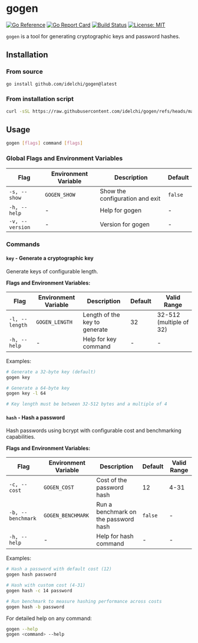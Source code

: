 # gogen

[![Go Reference](https://pkg.go.dev/badge/github.com/idelchi/gogen.svg)](https://pkg.go.dev/github.com/idelchi/gogen)
[![Go Report Card](https://goreportcard.com/badge/github.com/idelchi/gogen)](https://goreportcard.com/report/github.com/idelchi/gogen)
[![Build Status](https://github.com/idelchi/gogen/actions/workflows/github-actions.yml/badge.svg)](https://github.com/idelchi/gogen/actions/workflows/github-actions.yml/badge.svg)
[![License: MIT](https://img.shields.io/badge/License-MIT-yellow.svg)](https://opensource.org/licenses/MIT)

`gogen` is a tool for generating cryptographic keys and password hashes.

## Installation

### From source

```sh
go install github.com/idelchi/gogen@latest
```

### From installation script

```sh
curl -sSL https://raw.githubusercontent.com/idelchi/gogen/refs/heads/main/install.sh | sh -s -- -d ~/.local/bin
```

## Usage

```sh
gogen [flags] command [flags]
```

### Global Flags and Environment Variables

| Flag            | Environment Variable | Description                     | Default |
| --------------- | -------------------- | ------------------------------- | ------- |
| `-s, --show`    | `GOGEN_SHOW`         | Show the configuration and exit | `false` |
| `-h, --help`    | -                    | Help for gogen                  | -       |
| `-v, --version` | -                    | Version for gogen               | -       |

### Commands

#### `key` - Generate a cryptographic key

Generate keys of configurable length.

**Flags and Environment Variables:**

| Flag           | Environment Variable | Description                   | Default | Valid Range             |
| -------------- | -------------------- | ----------------------------- | ------- | ----------------------- |
| `-l, --length` | `GOGEN_LENGTH`       | Length of the key to generate | 32      | 32-512 (multiple of 32) |
| `-h, --help`   | -                    | Help for key command          | -       | -                       |

Examples:

```sh
# Generate a 32-byte key (default)
gogen key

# Generate a 64-byte key
gogen key -l 64

# Key length must be between 32-512 bytes and a multiple of 4
```

#### `hash` - Hash a password

Hash passwords using bcrypt with configurable cost and benchmarking capabilities.

**Flags and Environment Variables:**

| Flag              | Environment Variable | Description                          | Default | Valid Range |
| ----------------- | -------------------- | ------------------------------------ | ------- | ----------- |
| `-c, --cost`      | `GOGEN_COST`         | Cost of the password hash            | 12      | 4-31        |
| `-b, --benchmark` | `GOGEN_BENCHMARK`    | Run a benchmark on the password hash | `false` | -           |
| `-h, --help`      | -                    | Help for hash command                | -       | -           |

Examples:

```sh
# Hash a password with default cost (12)
gogen hash password

# Hash with custom cost (4-31)
gogen hash -c 14 password

# Run benchmark to measure hashing performance across costs
gogen hash -b password
```

For detailed help on any command:

```sh
gogen --help
gogen <command> --help
```
